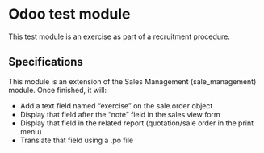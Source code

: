 # Odoo test module
This test module is an exercise as part of a recruitment procedure. 
## Specifications
This module is an extension of the Sales Management (sale\_management) module.
Once finished, it will:

* Add a text field named “exercise” on the sale.order object
* Display that field after the “note” field in the sales view form
* Display that field in the related report (quotation/sale order in the print
  menu)
* Translate that field using a .po file
